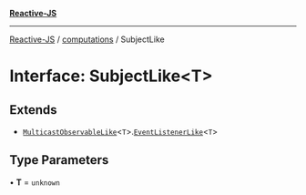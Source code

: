 [**Reactive-JS**](../../README.md)

***

[Reactive-JS](../../README.md) / [computations](../README.md) / SubjectLike

# Interface: SubjectLike\<T\>

## Extends

- [`MulticastObservableLike`](MulticastObservableLike.md)\<`T`\>.[`EventListenerLike`](../../utils/interfaces/EventListenerLike.md)\<`T`\>

## Type Parameters

• **T** = `unknown`
